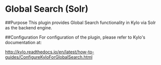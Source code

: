 # Global Search (Solr)

##Purpose
This plugin provides Global Search functionality in Kylo via Solr as the backend engine.

##Configuration
For configuration of the plugin, please refer to Kylo's documentation at:

http://kylo.readthedocs.io/en/latest/how-to-guides/ConfigureKyloForGlobalSearch.html